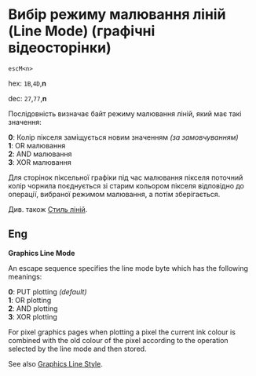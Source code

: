 # Вибір режиму малювання ліній (Line Mode) (графічні відеосторінки)

`escM<n>`

hex: `1B`,`4D`,**n**  

dec: `27`,`77`,**n**  

Послідовність визначає байт режиму малювання ліній, який має такі значення:

**0**: Колір пікселя заміщується новим значенням *(за замовчуванням)*  
**1**: OR малювання  
**2**: AND малювання  
**3**: XOR малювання  

Для сторінок піксельної графіки під час малювання пікселя поточний колір чорнила поєднується зі старим кольором пікселя відповідно до операції, вибраної режимом малювання, а потім зберігається.

Див. також [Стиль ліній](1b2e-video-graph.md).

## Eng
**Graphics Line Mode**

An escape sequence specifies the line mode byte which has the following meanings:

**0**: PUT plotting *(default)*  
**1**: OR plotting  
**2**: AND plotting  
**3**: XOR plotting  

For pixel graphics pages when plotting a pixel the current ink colour is combined with the old colour of the pixel according to the operation selected by the line mode and then stored.

See also [Graphics Line Style](1b2e-video-graph.md).